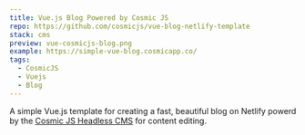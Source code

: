 ```yaml
---
title: Vue.js Blog Powered by Cosmic JS
repo: https://github.com/cosmicjs/vue-blog-netlify-template
stack: cms
preview: vue-cosmicjs-blog.png
example: https://simple-vue-blog.cosmicapp.co/
tags:
  - CosmicJS
  - Vuejs
  - Blog
---
```


A simple Vue.js template for creating a fast, beautiful blog on Netlify powerd by the [Cosmic JS Headless CMS](https://cosmicjs.com) for content editing.